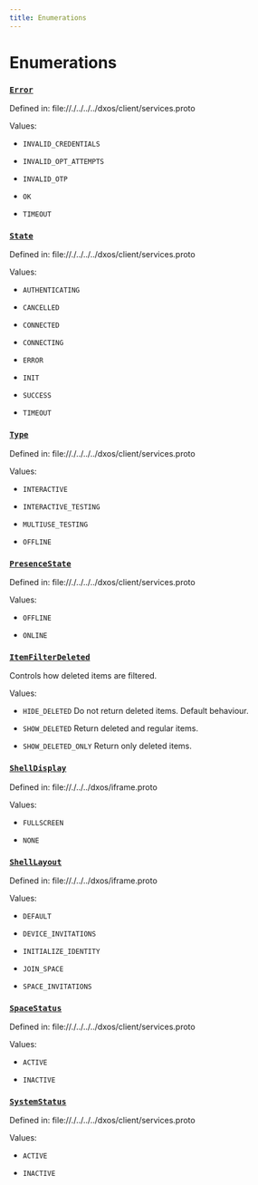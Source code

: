 ```yaml
---
title: Enumerations
---
```

# Enumerations
### [`Error`]()

Defined in:
   file://./../../../dxos/client/services.proto


Values:
- `INVALID_CREDENTIALS`

- `INVALID_OPT_ATTEMPTS`

- `INVALID_OTP`

- `OK`

- `TIMEOUT`

### [`State`]()

Defined in:
   file://./../../../dxos/client/services.proto


Values:
- `AUTHENTICATING`

- `CANCELLED`

- `CONNECTED`

- `CONNECTING`

- `ERROR`

- `INIT`

- `SUCCESS`

- `TIMEOUT`

### [`Type`]()

Defined in:
   file://./../../../dxos/client/services.proto


Values:
- `INTERACTIVE`

- `INTERACTIVE_TESTING`

- `MULTIUSE_TESTING`

- `OFFLINE`

### [`PresenceState`]()

Defined in:
   file://./../../../dxos/client/services.proto


Values:
- `OFFLINE`

- `ONLINE`

### [`ItemFilterDeleted`]()

Controls how deleted items are filtered.


Values:
- `HIDE_DELETED` Do not return deleted items. Default behaviour.

- `SHOW_DELETED` Return deleted and regular items.

- `SHOW_DELETED_ONLY` Return only deleted items.

### [`ShellDisplay`]()

Defined in:
   file://./../../dxos/iframe.proto


Values:
- `FULLSCREEN`

- `NONE`

### [`ShellLayout`]()

Defined in:
   file://./../../dxos/iframe.proto


Values:
- `DEFAULT`

- `DEVICE_INVITATIONS`

- `INITIALIZE_IDENTITY`

- `JOIN_SPACE`

- `SPACE_INVITATIONS`

### [`SpaceStatus`]()

Defined in:
   file://./../../../dxos/client/services.proto


Values:
- `ACTIVE`

- `INACTIVE`

### [`SystemStatus`]()

Defined in:
   file://./../../../dxos/client/services.proto


Values:
- `ACTIVE`

- `INACTIVE`
